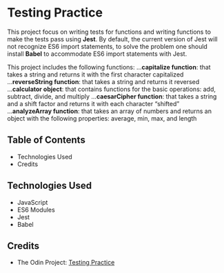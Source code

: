 # Testing Practice

This project focus on writing tests for functions and writing functions to make the tests pass using **Jest**. By default, the current version of Jest will not recognize ES6 import statements, to solve the problem one should install **Babel** to accommodate ES6 import statements with Jest.

This project includes the following functions:
...**capitalize function**: that takes a string and returns it with the first character capitalized
...**reverseString function**: that takes a string and returns it reversed
...**calculator object**: that contains functions for the basic operations: add, subtract, divide, and multiply
...**caesarCipher function**: that takes a string and a shift factor and returns it with each character “shifted”
...**analyzeArray function**: that takes an array of numbers and returns an object with the following properties: average, min, max, and length

## Table of Contents

- Technologies Used
- Credits

## Technologies Used

- JavaScript
- ES6 Modules
- Jest
- Babel

## Credits

- The Odin Project: [Testing Practice](https://www.theodinproject.com/lessons/node-path-javascript-testing-practice)
